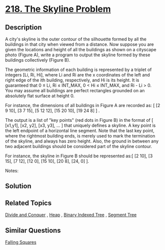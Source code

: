 # [218. The Skyline Problem](https://leetcode.com/problems/the-skyline-problem)

## Description

A city's skyline is the outer contour of the silhouette formed by all the buildings in that city when viewed from a distance. Now suppose you are given the locations and height of all the buildings as shown on a cityscape photo (Figure A), write a program to output the skyline formed by these buildings collectively (Figure B).

The geometric information of each building is represented by a triplet of integers [Li, Ri, Hi], where Li and Ri are the x coordinates of the left and right edge of the ith building, respectively, and Hi is its height. It is guaranteed that 0 ≤ Li, Ri ≤ INT_MAX, 0 < Hi ≤ INT_MAX, and Ri - Li > 0. You may assume all buildings are perfect rectangles grounded on an absolutely flat surface at height 0.

For instance, the dimensions of all buildings in Figure A are recorded as: [ [2 9 10], [3 7 15], [5 12 12], [15 20 10], [19 24 8] ] .

The output is a list of "key points" (red dots in Figure B) in the format of [ [x1,y1], [x2, y2], [x3, y3], ... ] that uniquely defines a skyline. A key point is the left endpoint of a horizontal line segment. Note that the last key point, where the rightmost building ends, is merely used to mark the termination of the skyline, and always has zero height. Also, the ground in between any two adjacent buildings should be considered part of the skyline contour.

For instance, the skyline in Figure B should be represented as:[ [2 10], [3 15], [7 12], [12 0], [15 10], [20 8], [24, 0] ].

Notes:

## Solution



## Related Topics

[Divide and Conquer](https://leetcode.com/tag/divide-and-conquer/) , [Heap](https://leetcode.com/tag/heap/) , [Binary Indexed Tree](https://leetcode.com/tag/binary-indexed-tree/) , [Segment Tree](https://leetcode.com/tag/segment-tree/) 

## Similar Questions

[Falling Squares](https://leetcode.com/problems/falling-squares/)
